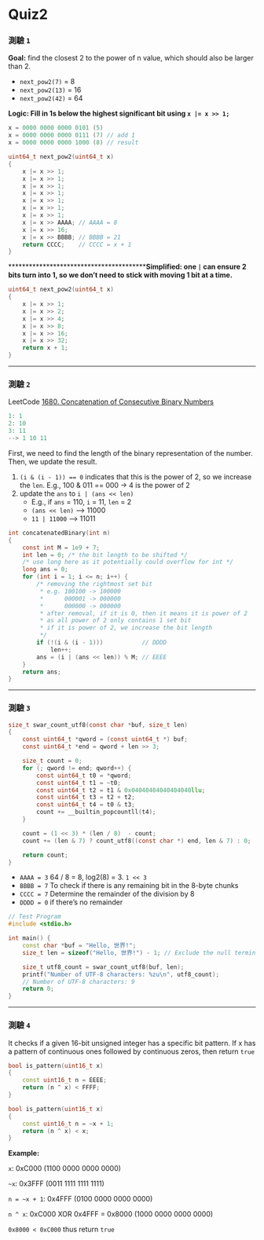 # Quiz2

### **測驗 `1`**

**Goal:** find the closest 2 to the power of n value, which should also be larger than 2.

- `next_pow2(7)` = 8
- `next_pow2(13)` = 16
- `next_pow2(42)` = 64

**Logic: Fill in 1s below the highest significant bit using `x |= x >> 1;`**

```c
x = 0000 0000 0000 0101 (5)
x = 0000 0000 0000 0111 (7) // add 1
x = 0000 0000 0000 1000 (8) // result
```

```c
uint64_t next_pow2(uint64_t x)
{
    x |= x >> 1;
    x |= x >> 1;
    x |= x >> 1;
    x |= x >> 1;
    x |= x >> 1;
    x |= x >> 1;
    x |= x >> 1;
    x |= x >> AAAA; // AAAA = 8
    x |= x >> 16;
    x |= x >> BBBB; // BBBB = 21
    return CCCC;    // CCCC = x + 1
}
```

******************************************Simplified: one `|` can ensure 2 bits turn into 1, so we don’t need to stick with moving 1 bit at a time.** 

```c
uint64_t next_pow2(uint64_t x)
{
    x |= x >> 1;
    x |= x >> 2;
    x |= x >> 4;
    x |= x >> 8;
    x |= x >> 16;
    x |= x >> 32;
    return x + 1;
}
```

---

### **測驗 `2`**

LeetCode [1680. Concatenation of Consecutive Binary Numbers](https://leetcode.com/problems/concatenation-of-consecutive-binary-numbers/)

```c
1: 1
2: 10
3: 11
--> 1 10 11
```

First, we need to find the length of the binary representation of the number. Then, we update the result.

1. `(i & (i - 1)) == 0` indicates that this is the power of 2, so we increase the `len`. E.g., 100 & 011 == 000 → 4 is the power of 2
2. update the `ans` to `i | (ans << len)` 
    - E.g., if `ans` = 110, `i` = 11, `len` = 2
    - `(ans << len)` —> 11000
    - `11 | 11000` —> 11011

```c
int concatenatedBinary(int n)
{
    const int M = 1e9 + 7;
    int len = 0; /* the bit length to be shifted */
    /* use long here as it potentially could overflow for int */
    long ans = 0;
    for (int i = 1; i <= n; i++) {
        /* removing the rightmost set bit
         * e.g. 100100 -> 100000
         *      000001 -> 000000
         *      000000 -> 000000
         * after removal, if it is 0, then it means it is power of 2
         * as all power of 2 only contains 1 set bit
         * if it is power of 2, we increase the bit length
         */
        if (!(i & (i - 1)))           // DDDD
            len++;
        ans = (i | (ans << len)) % M; // EEEE
    }
    return ans;
}
```

---

### **測驗 `3`**

```c
size_t swar_count_utf8(const char *buf, size_t len)
{
    const uint64_t *qword = (const uint64_t *) buf;
    const uint64_t *end = qword + len >> 3;

    size_t count = 0;
    for (; qword != end; qword++) {
        const uint64_t t0 = *qword;
        const uint64_t t1 = ~t0;
        const uint64_t t2 = t1 & 0x04040404040404040llu;
        const uint64_t t3 = t2 + t2;
        const uint64_t t4 = t0 & t3;
        count += __builtin_popcountll(t4);
    }

    count = (1 << 3) * (len / 8)  - count;
    count += (len & 7) ? count_utf8((const char *) end, len & 7) : 0;

    return count;
}
```

- `AAAA = 3` 64  / 8 = 8, log2(8) = 3. `1 << 3`
- `BBBB = 7` To check if there is any remaining bit in the 8-byte chunks
- `CCCC = 7` Determine the remainder of the division by 8
- `DDDD = 0` if there’s no remainder

```cpp
// Test Program
#include <stdio.h>

int main() {
    const char *buf = "Hello, 世界!";
    size_t len = sizeof("Hello, 世界!") - 1; // Exclude the null terminator

    size_t utf8_count = swar_count_utf8(buf, len);
    printf("Number of UTF-8 characters: %zu\n", utf8_count);
    // Number of UTF-8 characters: 9
    return 0;
}
```

---

### **測驗 `4`**

It checks if a given 16-bit unsigned integer has a specific bit pattern. If x has a pattern of continuous ones followed by continuous zeros, then return `true`

```cpp
bool is_pattern(uint16_t x)
{
    const uint16_t n = EEEE;
    return (n ^ x) < FFFF;
}
```

```cpp
bool is_pattern(uint16_t x)
{
    const uint16_t n = ~x + 1;
    return (n ^ x) < x;
}
```

**Example:** 

`x`: 0xC000 (1100 0000 0000 0000)

`~x`:  0x3FFF (0011 1111 1111 1111)

`n = ~x + 1`: 0x4FFF (0100 0000 0000 0000)

`n ^ x`: 0xC000 XOR 0x4FFF = 0x8000 (1000 0000 0000 0000)

`0x8000 < 0xC000` thus return `true`